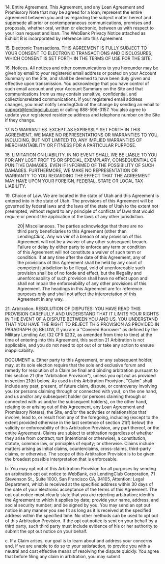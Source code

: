 <!-- PageHeader="This is a copy of an authoritative document" -->

14\. Entire Agreement. This Agreement, and any Loan Agreement and Promissory Note that may be agreed for a loan, represent the
entire agreement between you and us regarding the subject matter hereof and supersede all prior or contemporaneous communications,
promises and proposals, whether oral, written or electronic, between us with respect to your loan request and loan. The WebBank Privacy
Notice attached as Exhibit B is incorporated by reference into this Agreement.

15\. Electronic Transactions. THIS AGREEMENT IS FULLY SUBJECT TO YOUR CONSENT TO ELECTRONIC TRANSACTIONS AND
DISCLOSURES, WHICH CONSENT IS SET FORTH IN THE TERMS OF USE FOR THE SITE.

16\. Notices. All notices and other communications to you hereunder may be given by email to your registered email address or posted on
your Account Summary on the Site, and shall be deemed to have been duly given and effective upon transmission. You acknowledge that
you have control of such email account and your Account Summary on the Site and that communications from us may contain sensitive,
confidential, and collectionsrelated communications. If your registered email address changes, you must notify LendingClub of the change
by sending an email to support@lendingclub.com or calling 888-596-3157. You also agree to update your registered residence address and
telephone number on the Site if they change.

17\. NO WARRANTIES. EXCEPT AS EXPRESSLY SET FORTH IN THIS AGREEMENT, WE MAKE NO REPRESENTATIONS OR
WARRANTIES TO YOU, INCLUDING, BUT NOT LIMITED TO, ANY IMPLIED WARRANTIES OF MERCHANTABILITY OR FITNESS FOR A
PARTICULAR PURPOSE.

18\. LIMITATION ON LIABILITY. IN NO EVENT SHALL WE BE LIABLE TO YOU FOR ANY LOST PROF TS OR SPECIAL, EXEMPLARY,
CONSEQUENTIAL OR PUNITIVE DAMAGES, EVEN IF INFORMED OF THE POSSIBILITY OF SUCH DAMAGES. FURTHERMORE, WE
MAKE NO REPRESENTATION OR WARRANTY TO YOU REGARDING THE EFFECT THAT THE AGREEMENT MAY HAVE UPON YOUR
FOREIGN, FEDERAL, STATE OR LOCAL TAX LIABILITY.

19\. Choice of Law. We are located in the state of Utah and this Agreement is entered into in the state of Utah. The provisions of this
Agreement will be governed by federal laws and the laws of the state of Utah to the extent not preempted, without regard to any principle of
conflicts of laws that would require or permit the application of the laws of any other jurisdiction.


<figure>

20| Miscellaneous. The parties acknowledge that there are no third party beneficiaries to this Agreement (other than LendingClub). Any
wa ver of a breach of any provision of this Agreement will not be a waiver of any other subsequent breach. Failure or delay by either party to
enforce any term or condition of this Agreement will not constitute a waiver of such term or condition. if at any time after the date of this
Agreement, any of the provisions of this Agreement shall be held by any court of competent jurisdiction to be illegal, void of unenforceable
such provision shall be of no forde and effect, but the illegality and unenforceability of such provision shall have no effect upon and shall not
impair the enforceability of any other provisions of this Agreement. The headings in this Agreement are for reference purposes only and
shall not affect the interpretation of this Agreement in any way.

</figure>


21\. Arbitration. RESOLUTION OF DISPUTES: YOU HAVE READ THIS PROVISION CAREFULLY AND UNDERSTAND THAT IT LIMITS
YOUR RIGHTS IN THE EVENT OF A DISPUTE BETWEEN YOU AND US. YOU UNDERSTAND THAT YOU HAVE THE RIGHT TO REJECT
THIS PROVISION AS PROVIDED IN PARAGRAPH (h) BELOW, If you are a "Covered Borrower" as defined by the Military Lending Act (32
CFR §232, as amended from time to time) at the time of entering into this Agreement, this section 21 Arbitration is not applicable, and you do
not need to opt out of or take any action to ensure inapplicability.

DOCUMENT
a. Either party to this Agreement, or any subsequent holder, may, at its sole election require that the sole and exclusive forum and remedy
for resolution of a Claim be final and binding arbitration pursuant to this section 21 (the "Arbitration Provision"), unless you opt out as
provided in section 21(b) below. As used in this Arbitration Provision, "Claim" shall include any past, present, of future claim, dispute, or
controversy involving you (or persons claiming through or connected with you), on the one hand, and us and/or any subsequent holder (or
persons claiming through or connected with us and/or the subsequent holders), on the other hand, relating to or arising out of this
Agreement, any Loan Agreement and Promissory Note(s), the Site, and/or the activities or relationships that involve, lead to, or result from
any of the foregoing, including (except to the extent provided otherwise in the last sentence of section 21(f) below) the validity or
enforceability of this Arbitration Provision, any part thereof, or the entire Agreement. Claims are subject to arbitration regardless of whether
they arise from contract; tort (intentional or otherwise); a constitution, statute, common law, or principles of equity; or otherwise. Claims
include matters arising as initial claims, counterclaims, cross-claims, third-party claims, or otherwise. The scope of this Arbitration Provision
is to be given the broadest possible interpretation that is enforceable.

b. You may opt out of this Arbitration Provision for all purposes by sending an arbitration opt out notice to WebBank, c/o LendingClub
Corporation, 71 Stevenson St., Suite 1000, San Francisco CA, 94105, Attention: Legal Department, which is received at the specified
address within 30 days of the date of your electronic acceptance of the terms of this Agreement. The opt out notice must
clearly state that you are rejecting arbitration; identify the Agreement to which it applies by date; provide your name, address, and social
security number; and be signed by you. You may send an opt out notice in any manner you see fit as long as it is received at the specified
address within the specified time. No other methods can be used to opt out of this Arbitration Provision. If the opt out notice is sent on your
behalf by a third party, such third party must include evidence of his or her authority to submit the opt out notice on your behalf.

c. If a Claim arises, our goal is to learn about and address your concerns and, if we are unable to do so to your satisfaction, to provide you
with a neutral and cost effective means of resolving the dispute quickly. You agree that before filing any claim in arbitration, you may submit

<!-- PageFooter="The authoritative document is maintained by LendingClub Corporation and this copy was created Oct 17 2018 01:53:29" -->
<!-- PageBreak -->

